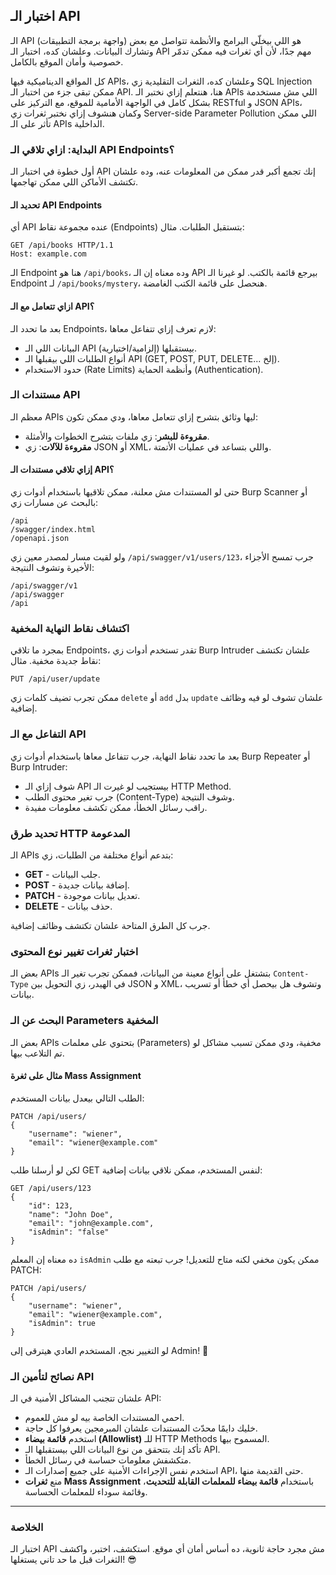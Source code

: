## اختبار الـ API

الـ API (واجهة برمجة التطبيقات) هو اللي بيخلّي البرامج والأنظمة تتواصل مع بعض وتشارك البيانات. وعلشان كده، اختبار الـ API مهم جدًا، لأن أي ثغرات فيه ممكن تدمّر خصوصية وأمان الموقع بالكامل.

كل المواقع الديناميكية فيها APIs، وعلشان كده، الثغرات التقليدية زي SQL Injection ممكن تبقى جزء من اختبار الـ API. هنا، هنتعلم إزاي نختبر الـ APIs اللي مش مستخدمة بشكل كامل في الواجهة الأمامية للموقع، مع التركيز على RESTful و JSON APIs، وكمان هنشوف إزاي نختبر ثغرات زي Server-side Parameter Pollution اللي ممكن تأثر على الـ APIs الداخلية.

### البداية: ازاي تلاقي الـ API Endpoints؟

أول خطوة في اختبار الـ API إنك تجمع أكبر قدر ممكن من المعلومات عنه، وده علشان تكتشف الأماكن اللي ممكن تهاجمها.

#### تحديد الـ API Endpoints

أي API عنده مجموعة نقاط (Endpoints) بتستقبل الطلبات. مثال:
```
GET /api/books HTTP/1.1
Host: example.com
```

الـ Endpoint هنا هو `/api/books`، وده معناه إن الـ API بيرجع قائمة بالكتب. لو غيرنا الـ Endpoint لـ `/api/books/mystery`، هنحصل على قائمة الكتب الغامضة.

#### ازاي تتعامل مع الـ API؟

بعد ما تحدد الـ Endpoints، لازم تعرف إزاي تتفاعل معاها:
- البيانات اللي الـ API بيستقبلها (إلزامية/اختيارية).
- أنواع الطلبات اللي بيقبلها الـ API (GET, POST, PUT, DELETE... إلخ).
- حدود الاستخدام (Rate Limits) وأنظمة الحماية (Authentication).

### مستندات الـ API

معظم الـ APIs ليها وثائق بتشرح إزاي تتعامل معاها، ودي ممكن تكون:
- **مقروءة للبشر**: زي ملفات بتشرح الخطوات والأمثلة.
- **مقروءة للآلات**: زي JSON أو XML، واللي بتساعد في عمليات الأتمتة.

#### إزاي تلاقي مستندات الـ API؟

حتى لو المستندات مش معلنة، ممكن تلاقيها باستخدام أدوات زي Burp Scanner أو بالبحث عن مسارات زي:
```
/api
/swagger/index.html
/openapi.json
```

ولو لقيت مسار لمصدر معين زي `/api/swagger/v1/users/123`، جرب تمسح الأجزاء الأخيرة وتشوف النتيجة:
```
/api/swagger/v1
/api/swagger
/api
```

### اكتشاف نقاط النهاية المخفية

بمجرد ما تلاقي Endpoints، تقدر تستخدم أدوات زي Burp Intruder علشان تكتشف نقاط جديدة مخفية. مثال:
```
PUT /api/user/update
```

ممكن تجرب تضيف كلمات زي `delete` أو `add` بدل `update` علشان تشوف لو فيه وظائف إضافية.

### التفاعل مع الـ API

بعد ما تحدد نقاط النهاية، جرب تتفاعل معاها باستخدام أدوات زي Burp Repeater أو Burp Intruder:
- شوف إزاي الـ API بيستجيب لو غيرت الـ HTTP Method.
- جرب تغير محتوى الطلب (Content-Type) وشوف النتيجة.
- راقب رسائل الخطأ، ممكن تكشف معلومات مفيدة.

### تحديد طرق HTTP المدعومة

الـ APIs بتدعم أنواع مختلفة من الطلبات، زي:
- **GET** - جلب البيانات.
- **POST** - إضافة بيانات جديدة.
- **PATCH** - تعديل بيانات موجودة.
- **DELETE** - حذف بيانات.

جرب كل الطرق المتاحة علشان تكتشف وظائف إضافية.

### اختبار ثغرات تغيير نوع المحتوى

بعض الـ APIs بتشتغل على أنواع معينة من البيانات، فممكن تجرب تغير الـ `Content-Type` في الهيدر، زي التحويل بين JSON و XML، وتشوف هل بيحصل أي خطأ أو تسريب بيانات.

### البحث عن الـ Parameters المخفية

بعض الـ APIs بتحتوي على معلمات (Parameters) مخفية، ودي ممكن تسبب مشاكل لو تم التلاعب بيها.

#### مثال على ثغرة Mass Assignment

الطلب التالي بيعدل بيانات المستخدم:
```
PATCH /api/users/
{
    "username": "wiener",
    "email": "wiener@example.com"
}
```

لكن لو أرسلنا طلب GET لنفس المستخدم، ممكن نلاقي بيانات إضافية:
```
GET /api/users/123
{
    "id": 123,
    "name": "John Doe",
    "email": "john@example.com",
    "isAdmin": "false"
}
```

ده معناه إن المعلم `isAdmin` ممكن يكون مخفي لكنه متاح للتعديل! جرب تبعته مع طلب PATCH:
```
PATCH /api/users/
{
    "username": "wiener",
    "email": "wiener@example.com",
    "isAdmin": true
}
```

لو التغيير نجح، المستخدم العادي هيترقى إلى Admin! 🚀

### نصائح لتأمين الـ API

علشان تتجنب المشاكل الأمنية في الـ API:
- احمي المستندات الخاصة بيه لو مش للعموم.
- خليك دايمًا محدّث المستندات علشان المبرمجين يعرفوا كل حاجة.
- استخدم **قائمة بيضاء (Allowlist)** للـ HTTP Methods المسموح بيها.
- تأكد إنك بتتحقق من نوع البيانات اللي بيستقبلها الـ API.
- متكشفش معلومات حساسة في رسائل الخطأ.
- استخدم نفس الإجراءات الأمنية على جميع إصدارات الـ API، حتى القديمة منها.
- منع **ثغرات Mass Assignment** باستخدام **قائمة بيضاء للمعلمات القابلة للتحديث**، وقائمة سوداء للمعلمات الحساسة.

---

### الخلاصة

اختبار الـ API مش مجرد حاجة ثانوية، ده أساس أمان أي موقع. استكشف، اختبر، واكشف الثغرات قبل ما حد تاني يستغلها! 😎

